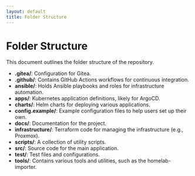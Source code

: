 ```yaml
---
layout: default
title: Folder Structure
---
```


# Folder Structure

This document outlines the folder structure of the repository.

- **.gitea/**: Configuration for Gitea.
- **.github/**: Contains GitHub Actions workflows for continuous integration.
- **ansible/**: Holds Ansible playbooks and roles for infrastructure automation.
- **apps/**: Kubernetes application definitions, likely for ArgoCD.
- **charts/**: Helm charts for deploying various applications.
- **config.example/**: Example configuration files to help users set up their own.
- **docs/**: Documentation for the project.
- **infrastructure/**: Terraform code for managing the infrastructure (e.g., Proxmox).
- **scripts/**: A collection of utility scripts.
- **src/**: Source code for the main application.
- **test/**: Test files and configurations.
- **tools/**: Contains various tools and utilities, such as the homelab-importer.
